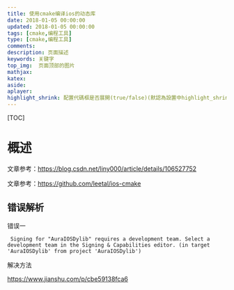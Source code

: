 ```yaml
---
title: 使用cmake编译ios的动态库
date: 2018-01-05 00:00:00
updated: 2018-01-05 00:00:00
tags: [cmake,编程工具]
type: [cmake,编程工具]
comments:
description: 页面描述
keywords: 关键字
top_img:  页面顶部的图片
mathjax:
katex:
aside:
aplayer:
highlight_shrink: 配置代碼框是否展開(true/false)(默認為設置中highlight_shrink的配置)
---
```


[TOC]

# 概述

文章参考：https://blog.csdn.net/liny000/article/details/106527752

文章参考：https://github.com/leetal/ios-cmake







## 错误解析

错误一

```
 Signing for "AuraIOSDylib" requires a development team. Select a development team in the Signing & Capabilities editor. (in target 'AuraIOSDylib' from project 'AuraIOSDylib')
```

解决方法

https://www.jianshu.com/p/cbe59138fca6

